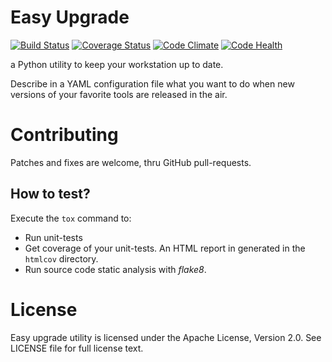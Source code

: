 # Easy Upgrade

[![Build Status](https://travis-ci.org/cogniteev/easy-upgrade.svg)](https://travis-ci.org/cogniteev/easy-upgrade)
[![Coverage Status](https://coveralls.io/repos/cogniteev/easy-upgrade/badge.svg?branch=master&service=github)](https://coveralls.io/github/cogniteev/easy-upgrade?branch=master)
[![Code Climate](https://codeclimate.com/github/cogniteev/easy-upgrade/badges/gpa.svg)](https://codeclimate.com/github/cogniteev/easy-upgrade)
[![Code Health](https://landscape.io/github/cogniteev/easy-upgrade/master/landscape.svg?style=plastic)](https://landscape.io/github/cogniteev/easy-upgrade/master)

a Python utility to keep your workstation up to date.

Describe in a YAML configuration file what you want to do when new versions
of your favorite tools are released in the air.

# Contributing

Patches and fixes are welcome, thru GitHub pull-requests.

## How to test?

Execute the `tox` command to:

* Run unit-tests
* Get coverage of your unit-tests. An HTML report in generated in the `htmlcov` directory.
* Run source code static analysis with *flake8*.

# License

Easy upgrade utility is licensed under the Apache License, Version 2.0. See LICENSE file for full license text.
